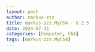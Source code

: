```yaml
---
layout: post
author: markus-zzz
title: markus-zzz.MyC64 - 0.2.5
date: 2024-07-31
categories: [Computer, C64]
tags: [markus-zzz.MyC64]
---
```


